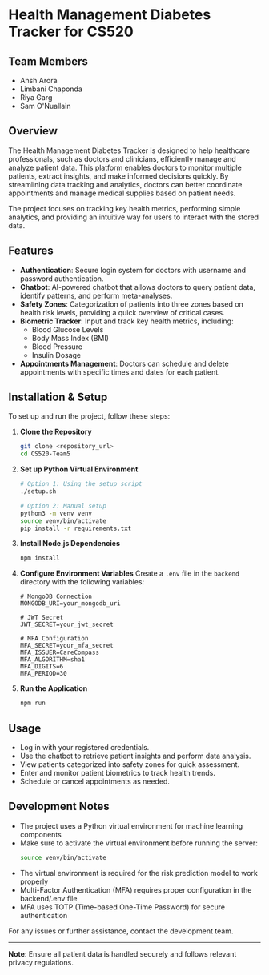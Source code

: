 # Health Management Diabetes Tracker for CS520 

## Team Members
- Ansh Arora  
- Limbani Chaponda  
- Riya Garg  
- Sam O'Nuallain  

## Overview
The Health Management Diabetes Tracker is designed to help healthcare professionals, such as doctors and clinicians, efficiently manage and analyze patient data. This platform enables doctors to monitor multiple patients, extract insights, and make informed decisions quickly. By streamlining data tracking and analytics, doctors can better coordinate appointments and manage medical supplies based on patient needs.

The project focuses on tracking key health metrics, performing simple analytics, and providing an intuitive way for users to interact with the stored data.

## Features
- **Authentication**: Secure login system for doctors with username and password authentication.
- **Chatbot**: AI-powered chatbot that allows doctors to query patient data, identify patterns, and perform meta-analyses.
- **Safety Zones**: Categorization of patients into three zones based on health risk levels, providing a quick overview of critical cases.
- **Biometric Tracker**: Input and track key health metrics, including:
  - Blood Glucose Levels  
  - Body Mass Index (BMI)  
  - Blood Pressure  
  - Insulin Dosage  
- **Appointments Management**: Doctors can schedule and delete appointments with specific times and dates for each patient.

## Installation & Setup
To set up and run the project, follow these steps:

1. **Clone the Repository**
   ```sh
   git clone <repository_url>
   cd CS520-Team5
   ```

2. **Set up Python Virtual Environment**
   ```sh
   # Option 1: Using the setup script
   ./setup.sh

   # Option 2: Manual setup
   python3 -m venv venv
   source venv/bin/activate
   pip install -r requirements.txt
   ```

3. **Install Node.js Dependencies**
   ```sh
   npm install 
   ```

4. **Configure Environment Variables**
   Create a `.env` file in the `backend` directory with the following variables:
   ```env
   # MongoDB Connection
   MONGODB_URI=your_mongodb_uri

   # JWT Secret
   JWT_SECRET=your_jwt_secret

   # MFA Configuration
   MFA_SECRET=your_mfa_secret
   MFA_ISSUER=CareCompass
   MFA_ALGORITHM=sha1
   MFA_DIGITS=6
   MFA_PERIOD=30
   ```

5. **Run the Application**
   ```sh
   npm run
   ```

## Usage
- Log in with your registered credentials.
- Use the chatbot to retrieve patient insights and perform data analysis.
- View patients categorized into safety zones for quick assessment.
- Enter and monitor patient biometrics to track health trends.
- Schedule or cancel appointments as needed.

## Development Notes
- The project uses a Python virtual environment for machine learning components
- Make sure to activate the virtual environment before running the server:
  ```sh
  source venv/bin/activate
  ```
- The virtual environment is required for the risk prediction model to work properly
- Multi-Factor Authentication (MFA) requires proper configuration in the backend/.env file
- MFA uses TOTP (Time-based One-Time Password) for secure authentication

For any issues or further assistance, contact the development team.

---
**Note**: Ensure all patient data is handled securely and follows relevant privacy regulations.

